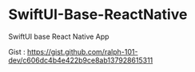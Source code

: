 # SwiftUI-Base-ReactNative
SwiftUI base React Native App

Gist : https://gist.github.com/ralph-101-dev/c606dc4b4e422b9ce8ab137928615311
